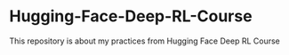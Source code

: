 # Hugging-Face-Deep-RL-Course
This repository is about my practices from Hugging Face Deep RL Course
